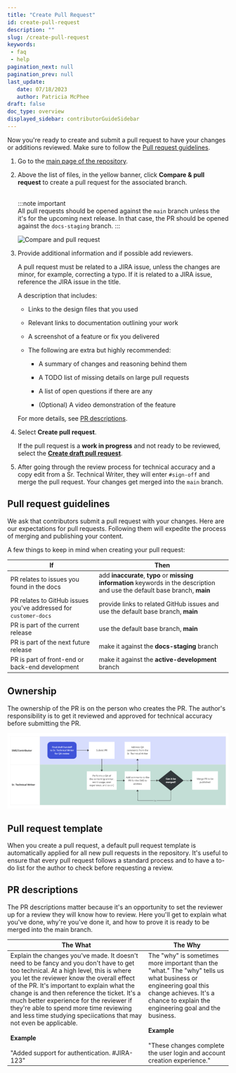 ```yaml
---
title: "Create Pull Request"
id: create-pull-request
description: ""
slug: /create-pull-request
keywords: 
 - faq
 - help
pagination_next: null
pagination_prev: null
last_update: 
   date: 07/18/2023
   author: Patricia McPhee
draft: false
doc_type: overview
displayed_sidebar: contributorGuideSidebar
---
```


<!-- Reference links -->
[style-guide]: ./style-guide.md
[markdown]: ./markdown-reference.md
[contributor]: ./contribute.md
[site]: https://docs.beyondidentity.com/
[issues]: https://github.com/gobeyondidentity/customer-docs/issues
[repo]: https://github.com/gobeyondidentity/customer-docs
[pr]: https://github.com/gobeyondidentity/customer-docs/pulls
[enhancements]: https://github.com/gobeyondidentity/customer-docs/issues/new?assignees=&labels=%F0%9F%8C%9F+enhancement&projects=&template=enhancement.yml
[get-started]: ./get-started.md


Now you're ready to create and submit a pull request to have your changes or additions reviewed. Make sure to follow the [Pull request guidelines](#pull-request-guidelines).

1. Go to the [main page of the repository][repo].

2. Above the list of files, in the yellow banner, click **Compare & pull request** to create a pull request for the associated branch.  <br /><br />

   :::note important  
   All pull requests should be opened against the `main` branch unless the it's for the upcoming next release. In that case, the PR should be opened against the `docs-staging` branch. 
   :::

   ![Compare and pull request](https://docs.github.com/assets/cb-34106/mw-1440/images/help/pull_requests/pull-request-compare-pull-request.webp)


1. Provide additional information and if possible add reviewers. 

   A pull request must be related to a JIRA issue, unless the changes are minor, for example, correcting a typo. If it is related to a JIRA issue, reference the JIRA issue in the title.

   A description that includes:

   - Links to the design files that you used

   - Relevant links to documentation outlining your work

   - A screenshot of a feature or fix you delivered

   - The following are extra but highly recommended:

     - A summary of changes and reasoning behind them

     - A TODO list of missing details on large pull requests

     - A list of open questions if there are any

     - (Optional) A video demonstration of the feature

   For more details, see [PR descriptions](#pr-descriptions).

2. Select **Create pull request**.

   If the pull request is a **work in progress** and not ready to be reviewed, select the **[Create draft pull request](https://github.blog/2019-02-14-introducing-draft-pull-requests/#tag-your-work-in-progress)**.

3. After going through the review process for technical accuracy and a copy edit from a Sr. Technical Writer, they will enter `#sign-off` and merge the pull request. Your changes get merged into the `main` branch. 


## Pull request guidelines

We ask that contributors submit a pull request with your changes. Here are our expectations for pull requests. Following them will expedite the process of merging and publishing your content.

A few things to keep in mind when creating your pull request:

| If | Then |
| --- | --- |
| PR relates to issues you found in the docs  | add **inaccurate**, **typo** or **missing information** keywords in the description and use the default base branch, **main**  |
| PR relates to GitHub issues you've addressed for `customer-docs`  | provide links to related GitHub issues and use the default base branch, **main**  |
|  PR is part of the current release | use the default base branch, **main**  |
| PR is part of the next future release  | make it against the **docs-staging** branch  |
|  PR is part of front-end or back-end development | make it against the **active-development** branch  |


## Ownership

The ownership of the PR is on the person who creates the PR. The author's responsibility is to get it reviewed and approved for technical accuracy before submitting the PR. 



![Technical Writing process flow - GitHub](../../static/img/tech-writing-process-flow.png)


## Pull request template

When you create a pull request, a default pull request template is automatically applied for all new pull requests in the repository. It's useful to ensure that every pull request follows a standard process and to have a to-do list for the author to check before requesting a review. 


## PR descriptions

The PR descriptions matter because it's an opportunity to set the reviewer up for a review they will know how to review. Here you'll get to explain what you've done, why're you've done it, and how to prove it is ready to be merged into the main branch.

| The What | The Why |
| --- | --- |
|  Explain the changes you've made.  It doesn't need to be fancy and you don't have to get too technical. At a high level, this is where you let the reviewer know the overall effect of the PR.  It's important to explain what the change is and then reference the ticket. It's a much better experience for the reviewer if they're able to spend more time reviewing and less time studying speciications that may not even be applicable. <br /><br />**Example**<br /><br />"Added support for authentication. #JIRA-123"   | The "why" is sometimes more important than the "what." The "why" tells us what business or engineering goal this change achieves. It's a chance to explain the engineering goal and the business.<br /><br />**Example** <br /><br />"These changes complete the user login and account creation experience."    |

